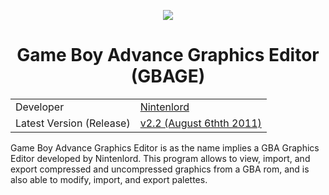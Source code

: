 <p align="center">
    <img src="res/tools/.png">
    <h1 align="center" class="centeredHeader">Game Boy Advance Graphics Editor (GBAGE) </h1>
    <table align="center">
        <tr>
            <td>Developer</td>
            <td><a href="https://forums.serenesforest.net/index.php?/profile/104-nintenlord">Nintenlord</a></td>
        </tr>
        <tr>
            <td>Latest Version (Release)</td>
            <td><a href="https://forums.serenesforest.net/index.php?/topic/26913-nintenlords-hacking-utilities">v2.2 (August 6thth 2011)</a></td>
        </tr>
    </table> 
</p>

Game Boy Advance Graphics Editor is as the name implies a GBA Graphics Editor developed by Nintenlord. This program allows to view, import, and export compressed and uncompressed graphics from a GBA rom, and is also able to modify, import, and export palettes.
